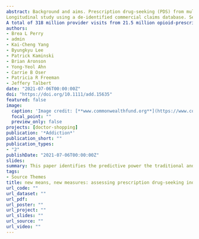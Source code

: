 ```yaml
---
abstract: Background and aims. Prescription drug-seeking (PDS) from multiple prescribers is a primary means of obtaining prescription opioids; however, PDS behavior has probably evolved in response to policy shifts, and there is little agreement about how to operationalize it. We systematically compared the performance of traditional and novel PDS indicators. Design.
Longitudinal study using a de-identified commercial claims database. Setting. United States, 2009–18. Participants.
A total of 318 million provider visits from 21.5 million opioid-prescribed patients. Measurements. We applied binary classification and generalized linear models to compare predictive accuracy and average marginal effect size predicting future opioid use disorder (OUD), overdose and high morphine milligram equivalents (MME). We compared traditional indicators of PDS to a network centrality measure, PageRank, that reflects the prominence of patients in a co-prescribing network. Analyses used the same data and adjusted for patient demographics, region, SES, diagnoses and health services. Findings. The predictive accuracy of a widely used traditional measure (N + unique doctors and N + unique pharmacies in 90 days) on OUD, overdose and MME decreased between 2009 and 2018, and performed no better than chance (50% accuracy) after 2015. Binarized PageRank measures however exhibited higher predictive accuracy than the traditional binary measures throughout 2009-2018. Continuous indicators of PDS performed better than binary thresholds, with days of Rx performing best overall with 77–93% predictive accuracy. For example, days of Rx had the highest average marginal effects on overdose and OUD: a 1 standard deviation increase in days of Rx was associated with a 6–8% [confidence intervals (CIs) = 0.058–0.061 and 0.078–0.082] increase in the probability of overdose and a 4–5% (CIs = 0.038–0.043 and 0.047–0.053) increase in the probability of OUD. PageRank performed nearly as well or better than traditional indicators of PDS, with predictive performance increasing after 2016. Conclusions. In the United States, network-based measures appear to have increasing promise for identifying prescription opioid drug-seeking behavior, while indicators based on quantity of providers or pharmacies appear to have decreasing utility.
authors:
- Brea L Perry
- admin
- Kai-Cheng Yang
- Byungkyu Lee
- Patrick Kaminski
- Brian Aronson
- Yong-Yeol Ahn
- Carrie B Oser
- Patricia R Freeman
- Jeffery Talbert
date: "2021-07-06T00:00:00Z"
doi: "https://doi.org/10.1111/add.15635"
featured: false
image:
  caption: 'Image credit: [**www.commonwealthfund.org**](https://www.commonwealthfund.org/publications/issue-briefs/2017/oct/paying-prescription-drugs-around-world-why-us-outlier'
  focal_point: ""
  preview_only: false
projects: [doctor-shopping]
publication: '*Addiction*'
publication_short: ""
publication_types:
- "2"
publishDate: "2021-07-06T00:00:00Z"
slides: 
summary: This paper identifies the predictive power the traditional and network-based measures of opioid drug-seeking behavior in the United States, over 2009-2018 period. Findings indicate network-based measures are increasingly promising.
tags:
- Source Themes
title: new means, new measures: assessing prescription drug-seeking indicators over 10 years of the opioid epidemic
url_code: ""
url_dataset: ""
url_pdf: 
url_poster: ""
url_project: ""
url_slides: ""
url_source: ""
url_video: ""
---
```

